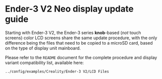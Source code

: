 # Ender-3 V2 Neo display update guide

Starting with Ender-3 V2, the Ender-3 series **knob**-based (_not_ touch screens) color LCD screens share the same update procedure, with the only difference being the files that need to be copied to a microSD card, based on the type of display unit mainboard.

Please refer to the `README` document for the complete procedure and display variant compatibility list, available here:

`../config/examples/Creality/Ender-3 V2/LCD Files`
